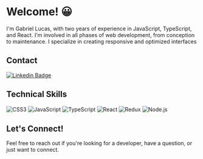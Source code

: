 # Welcome! 😀

I'm Gabriel Lucas, with two years of experience in JavaScript, TypeScript, and React. I'm involved in all phases of web development, from conception to maintenance. I specialize in creating responsive and optimized interfaces

## Contact

[![Linkedin Badge](https://img.shields.io/badge/-LinkedIn-0077B5?style=flat-square&logo=LinkedIn&logoColor=white&link=https://www.linkedin.com/in/gabriel-lucas-539a28234/)](https://www.linkedin.com/in/gabriel-lucas-539a28234/)

<!-- Showcase your projects here with images and links -->

## Technical Skills

<!-- Display your skills with badges -->

<div> 
 <img align="center" alt="CSS3" src="https://img.shields.io/badge/CSS3-1572B6?style=flat-square&logo=css3&logoColor=white">
 <img align="center" alt="JavaScript" src="https://img.shields.io/badge/JavaScript-F7DF1E?style=flat-square&logo=javascript&logoColor=black">
 <img align="center" alt="TypeScript" src="https://img.shields.io/badge/TypeScript-007ACC?style=flat-square&logo=typescript&logoColor=white">
 <img align="center" alt="React" src="https://img.shields.io/badge/React-61DAFB?style=flat-square&logo=react&logoColor=black">
 <img align="center" alt="Redux" src="https://img.shields.io/badge/Redux-593D88?style=flat-square&logo=redux&logoColor=white">
 <img align="center" alt="Node.js" src="https://img.shields.io/badge/Node.js-43853D?style=flat-square&logo=node.js&logoColor=white">
</div>

## Let's Connect!

Feel free to reach out if you're looking for a developer, have a question, or just want to connect.
